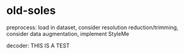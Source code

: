 # old-soles

preprocess: load in dataset, consider resolution reduction/trimming, consider data augmentation, implement StyleMe

decoder: THIS IS A TEST